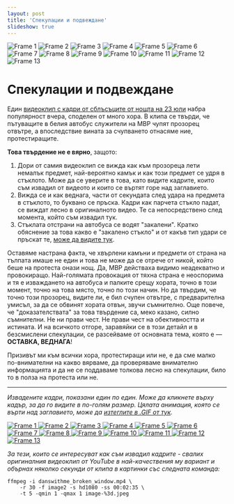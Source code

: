 ```yaml
---
layout: post
title: 'Спекулации и подвеждане'
slideshow: true
---
```


<div id="images" class="slideshow" data-frame-duration="200" style="margin: 0 0 40px 0;">
	<img src="../../../images/2013-07-28-danswithme-broken-window/image-1-small.jpeg" alt="Frame 1" />
	<img src="../../../images/2013-07-28-danswithme-broken-window/image-2-small.jpeg" alt="Frame 2" />
	<img src="../../../images/2013-07-28-danswithme-broken-window/image-3-small.jpeg" alt="Frame 3" />
	<img src="../../../images/2013-07-28-danswithme-broken-window/image-4-small.jpeg" alt="Frame 4" />
	<img src="../../../images/2013-07-28-danswithme-broken-window/image-5-small.jpeg" alt="Frame 5" />
	<img src="../../../images/2013-07-28-danswithme-broken-window/image-6-small.jpeg" alt="Frame 6" />
	<img src="../../../images/2013-07-28-danswithme-broken-window/image-7-small.jpeg" alt="Frame 7" />
	<img src="../../../images/2013-07-28-danswithme-broken-window/image-8-small.jpeg" alt="Frame 8" />
	<img src="../../../images/2013-07-28-danswithme-broken-window/image-9-small.jpeg" alt="Frame 9" />
	<img src="../../../images/2013-07-28-danswithme-broken-window/image-10-small.jpeg" alt="Frame 10" />
	<img src="../../../images/2013-07-28-danswithme-broken-window/image-11-small.jpeg" alt="Frame 11" />
	<img src="../../../images/2013-07-28-danswithme-broken-window/image-12-small.jpeg" alt="Frame 12" />
	<img src="../../../images/2013-07-28-danswithme-broken-window/image-13-small.jpeg" alt="Frame 13" />
</div>

# Спекулации и подвеждане

Един [видеоклип с кадри от сблъсъците от нощта на 23 юли](http://www.youtube.com/watch?v=tAjD7ow7bPQ) набра популярност вчера, споделен от много хора. В клипа се твърди, че пътуващите в белия автобус служители на МВР чупят прозорец отвътре, а впоследствие вината за счупването отнасяме ние, протестиращите.

**Това твърдение не е вярно**, защото:

1. Дори от самия видеоклип се вижда как към прозореца лети немалък предмет, най-вероятно камък и как този предмет се удря в стъклото. Може да се уверите в това, като видите кадрите, които съм извадил от видеото и които се въртят горе над заглавието.
2. Вижда се и как веднага, части от секундата след удара на предмета в стъклото, то буквано се пръска. Кадри как парчета стъкло падат, се виждат лесно в оригиналното видео. Те са непосредствено след момента, който съм извадил тук.
3. Стъклата отстрани на автобуса се водят "закалени". Кратко обяснение за това какво е "закалено стъкло" и от какъв тип удари се пръскат те, [може да видите тук](http://hristoguentchev.blogspot.de/2013/07/blog-post_29.html?showComment=1375098016306).

Оставяме настрана факта, че хвърлени камъни и предмети от страна на тълпата имаше не един и това не може да се отрече от никой, който беше на протеста онази нощ. Да, МВР действаха видимо неадекватно и провокиращо. Най-голямата провокация от тяхна страна е неоспорима и тя е изваждането на автобуса и палките срещу хората, точно в този момент, точно на това място, точно по този начин. Но да твърдим, че точно този прозорец, видите ли, е бил счупен отвътре, с предварителна умисъл, за да се обвинят хората отвън, звучи съмнително. Още повече, че "доказателствата" за това твърдение са, меко казано, силно съмнителни. Не ни прави чест. Не прави чест на обективността и истината. И на всичкото отгоре, заравяйки се в този детайл и в безсмислени спекулации, се разсейваме от основната тема, която е — <strong>ОСТАВКА, ВЕДНАГА</strong>!

Призивът ми към всички хора, протестиращи или не, е да сме малко по-внимателни на какво вярваме, да проверяваме внимателно информацията и да не се поддаваме толкова лесно на спекулации, било то в полза на протеста или не.

---

<em>Извадените кадри, показани един по един. Може да кликнете върху кадър, за да го видите в по-голям размер. Цялата анимация, която се върти над заглавието, може да [изтеглите в .GIF от тук](../../../images/2013-07-28-danswithme-broken-window/danswithme-broken-window-speculation.gif).</em>

<a href="../../../images/2013-07-28-danswithme-broken-window/image-1.jpeg" title="Вижте кадър 1 в по-голям размер">
	<img src="../../../images/2013-07-28-danswithme-broken-window/image-1-small.jpeg" alt="Frame 1" />
</a>
<a href="../../../images/2013-07-28-danswithme-broken-window/image-2.jpeg" title="Вижте кадър 2 в по-голям размер">
	<img src="../../../images/2013-07-28-danswithme-broken-window/image-2-small.jpeg" alt="Frame 2" />
</a>
<a href="../../../images/2013-07-28-danswithme-broken-window/image-3.jpeg" title="Вижте кадър 3 в по-голям размер">
	<img src="../../../images/2013-07-28-danswithme-broken-window/image-3-small.jpeg" alt="Frame 3" />
</a>
<a href="../../../images/2013-07-28-danswithme-broken-window/image-4.jpeg" title="Вижте кадър 4 в по-голям размер">
	<img src="../../../images/2013-07-28-danswithme-broken-window/image-4-small.jpeg" alt="Frame 4" />
</a>
<a href="../../../images/2013-07-28-danswithme-broken-window/image-5.jpeg" title="Вижте кадър 5 в по-голям размер">
	<img src="../../../images/2013-07-28-danswithme-broken-window/image-5-small.jpeg" alt="Frame 5" />
</a>
<a href="../../../images/2013-07-28-danswithme-broken-window/image-6.jpeg" title="Вижте кадър 6 в по-голям размер">
	<img src="../../../images/2013-07-28-danswithme-broken-window/image-6-small.jpeg" alt="Frame 6" />
</a>
<a href="../../../images/2013-07-28-danswithme-broken-window/image-7.jpeg" title="Вижте кадър 7 в по-голям размер">
	<img src="../../../images/2013-07-28-danswithme-broken-window/image-7-small.jpeg" alt="Frame 7" />
</a>
<a href="../../../images/2013-07-28-danswithme-broken-window/image-8.jpeg" title="Вижте кадър 8 в по-голям размер">
	<img src="../../../images/2013-07-28-danswithme-broken-window/image-8-small.jpeg" alt="Frame 8" />
</a>
<a href="../../../images/2013-07-28-danswithme-broken-window/image-9.jpeg" title="Вижте кадър 9 в по-голям размер">
	<img src="../../../images/2013-07-28-danswithme-broken-window/image-9-small.jpeg" alt="Frame 9" />
</a>
<a href="../../../images/2013-07-28-danswithme-broken-window/image-10.jpeg" title="Вижте кадър 10 в по-голям размер">
	<img src="../../../images/2013-07-28-danswithme-broken-window/image-10-small.jpeg" alt="Frame 10" />
</a>
<a href="../../../images/2013-07-28-danswithme-broken-window/image-11.jpeg" title="Вижте кадър 11 в по-голям размер">
	<img src="../../../images/2013-07-28-danswithme-broken-window/image-11-small.jpeg" alt="Frame 11" />
</a>
<a href="../../../images/2013-07-28-danswithme-broken-window/image-12.jpeg" title="Вижте кадър 12 в по-голям размер">
	<img src="../../../images/2013-07-28-danswithme-broken-window/image-12-small.jpeg" alt="Frame 12" />
</a>
<a href="../../../images/2013-07-28-danswithme-broken-window/image-13.jpeg" title="Вижте кадър 13 в по-голям размер">
	<img src="../../../images/2013-07-28-danswithme-broken-window/image-13-small.jpeg" alt="Frame 13" />
</a>

<em>За тези, които се интересуват как съм извадил кадрите - свалих оригиналния видеоклип от YouTube в най-качествения му вариант и обърнах няколко секунди от клипа в картинки със следната команда:</em>

	ffmpeg -i danswithme_broken_window.mp4 \
		-r 30 -f image2 -s hd1080 -ss 00:02:35 \
		-t 5 -qmin 1 -qmax 1 image-%3d.jpeg
